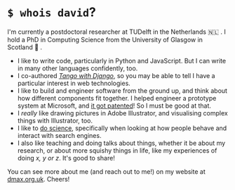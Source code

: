 # `$ whois david`?
I'm currently a postdoctoral researcher at TUDelft in the Netherlands 🇳🇱 . I hold a PhD in Computing Science from the University of Glasgow in Scotland 🏴󠁧󠁢󠁳󠁣󠁴󠁿 .

* I like to write code, particularly in Python and JavaScript. But I can write in many other languages confidently, too.
* I co-authored [*Tango with Django*](https://www.tangowithdjango.com), so you may be able to tell I have a particular interest in web technologies.
* I like to build and engineer software from the ground up, and think about how different components fit together. I helped engineer a prototype system at Microsoft, and [it got patented](https://patents.google.com/patent/US10102199B2/)! So I must be good at that.
* I *really* like drawing pictures in Adobe Illustrator, and visualising complex things with Illustrator, too.
* I like to [do science](https://www.dmax.org.uk/thesis/), specifically when looking at how people behave and interact with search engines.
* I also like teaching and doing talks about things, whether it be about my research, or about more squishy things in life, like my experiences of doing *x, y or z*. It's good to share!

You can see more about me (and reach out to me!) on my website at [dmax.org.uk](https://www.dmax.org.uk). Cheers!